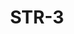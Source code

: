 ﻿---
title: "STR-3"
price: "16400"
size: "2050мм*860мм, 2050мм*960мм"
picture: door4.jpg
description: "Внешняя отделка Металл + декоративный элемент, Цвет внешней отделки  Титан (Антик букле), Внутренняя отделка фрезерованная МДФ панель 10 мм, Цвет Сандал белый, рисунок ФЛ-102, Толщина дверного  полотна 90 мм, NANO-утепление полотна минеральная плита ISOVER + ПЕНОПЛАСТ, контуров уплотнения 3,  3 петли на подшипнике, Наличник Металлический, Основной замок Гардиан 3211, Накладка на верхний замок С автоматическими шторками, Дополнительный замок Гардиан 3001, Цилиндр APECS ключ-вертушка, Броненакладка на цилиндр Врезная, Задвижка «Ночной сторож», Глазок, Ручка РОССО – 713 серебро, Эксцентрик"
---
